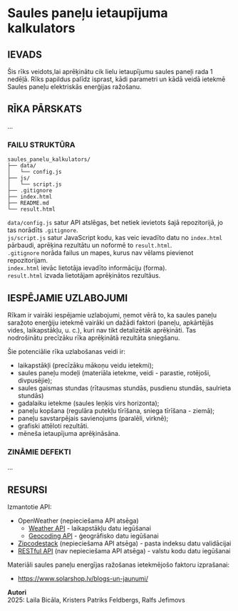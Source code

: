 # Saules paneļu ietaupījuma kalkulators

## IEVADS
Šis rīks veidots,lai aprēķinātu cik lielu ietaupījumu saules paneļi rada 1 nedēļā. Rīks papildus palīdz isprast, kādi parametri un kādā veidā ietekmē Saules paneļu elektriskās enerģijas ražošanu.

## RĪKA PĀRSKATS
...

### FAILU STRUKTŪRA
```
saules_panelu_kalkulators/
├── data/
│   └── config.js
├── js/
│   └── script.js
├── .gitignore
├── index.html
├── README.md
└── result.html
```
`data/config.js` satur API atslēgas, bet netiek ievietots šajā repozitorijā, jo tas norādīts `.gitignore`.  
`js/script.js` satur JavaScript kodu, kas veic ievadīto datu no `index.html` pārbaudi, aprēķina rezultātu un noformē to `result.html`.  
`.gitignore` norāda failus un mapes, kurus nav vēlams pievienot repozitorijam.  
`index.html` ievāc lietotāja ievadīto informāciju (forma).  
`result.html` izvada lietotājam aprēķinātos rezultāus.  

## IESPĒJAMIE UZLABOJUMI
Rīkam ir vairāki iespējamie uzlabojumi, ņemot vērā to, ka saules paneļu saražoto enerģiju ietekmē vairāki un dažādi faktori (paneļu, apkārtējās vides, laikapstākļu, u. c.), kuri nav tikt detalizētāk aprēķināti. Tas nodrošinātu precīzāku rīka aprēķinātā rezultāta sniegšanu. 

Šie potenciālie rīka uzlabošanas veidi ir:
- laikapstākļi (precīzāku mākoņu veidu ietekmi);
- saules paneļu modeļi (materiāla ietekme, veidi - parastie, rotējoši, divpusējie);
- saules gaismas stundas (rītausmas stundās, pusdienu stundās, saulrieta stundās)
- gadalaiku ietekme (saules leņķis virs horizonta);
- paneļu kopšana (regulāra putekļu tīrīšana, sniega tīrīšana - ziemā);
- paneļu savstarpējais savienojums (paralēli, virknē);
- grafiski attēloti rezultāti.
- mēneša ietaupījuma aprēķināsāna.

### ZINĀMIE DEFEKTI
...

## RESURSI
Izmantotie API:
- OpenWeather (nepieciešama API atsēga)
    - [Weather API](https://openweathermap.org/api/one-call-3) - laikapstākļu datu iegūšanai
    - [Geocoding API](https://openweathermap.org/api/geocoding-api) - ģeogrāfisko datu iegūšanai
- [Zipcodestack](https://zipcodestack.com/) (nepieciešama API atsēga) - pasta indeksu datu validācijai
- [RESTful API](https://restcountries.com/#endpoints-code) (nav nepieciešama API atsēga) - valstu kodu datu iegūšanai

Materiāli saules paneļu energījas ražošanas ietekmējošo faktoru izprašanai:
- https://www.solarshop.lv/blogs-un-jaunumi/ 

**Autori**  
2025: Laila Bicāla, Kristers Patriks Feldbergs, Ralfs Jefimovs